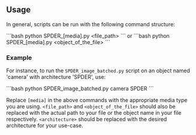 ## Usage

In general, scripts can be run with the following command structure:

\`\`\`bash
python SPDER_[media].py <file_path> <architecture>
\`\`\`
or
\`\`\`bash
python SPDER_[media].py <object_of_the_file> <architecture>
\`\`\`

### Example

For instance, to run the `SPDER_image_batched.py` script on an object named 'camera' with architecture 'SPDER', use:

\`\`\`bash
python SPDER_image_batched.py camera SPDER
\`\`\`

Replace `[media]` in the above commands with the appropriate media type you are using. `<file_path>` and `<object_of_the_file>` should also be replaced with the actual path to your file or the object name in your file respectively. `<architecture>` should be replaced with the desired architecture for your use-case.
